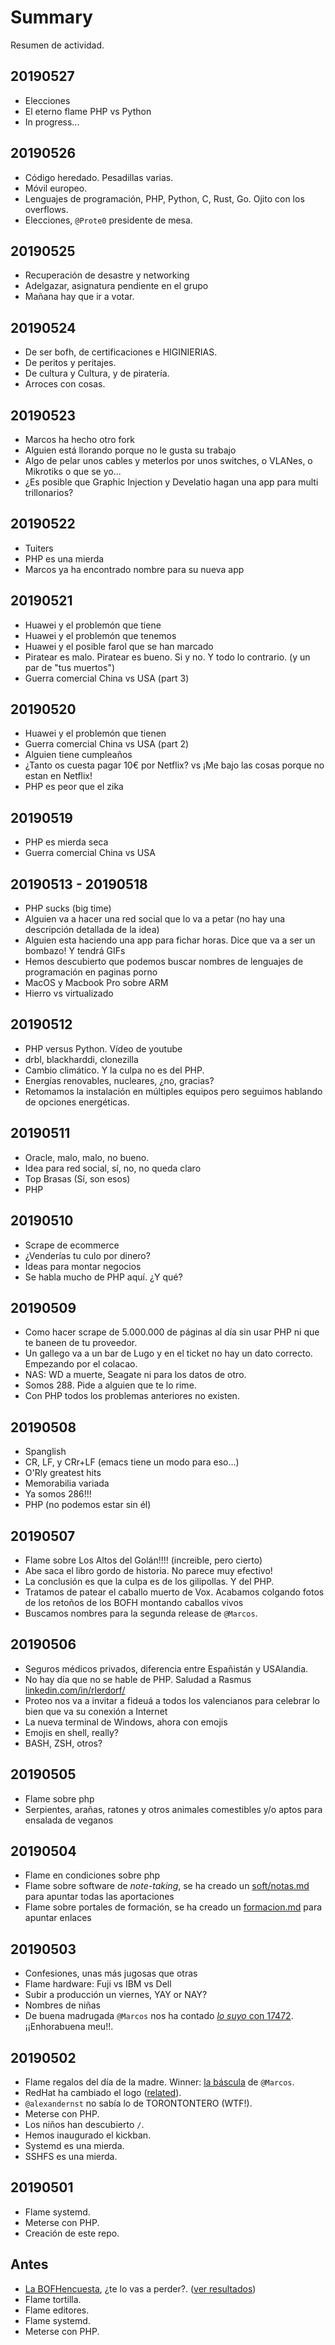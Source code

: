 # Summary

Resumen de actividad.

## 20190527

* Elecciones
* El eterno flame PHP vs Python
* In progress...

## 20190526

* Código heredado. Pesadillas varias. 
* Móvil europeo. 
* Lenguajes de programación, PHP, Python, C, Rust, Go. Ojito con los overflows. 
* Elecciones, `@Prote0` presidente de mesa.

## 20190525

* Recuperación de desastre y networking
* Adelgazar, asignatura pendiente en el grupo
* Mañana hay que ir a votar. 

## 20190524

* De ser bofh, de certificaciones e HIGINIERIAS.
* De peritos y peritajes.
* De cultura y Cultura, y de piratería.
* Arroces con cosas. 

## 20190523

* Marcos ha hecho otro fork
* Alguien está llorando porque no le gusta su trabajo
* Algo de pelar unos cables y meterlos por unos switches, o VLANes, o Mikrotiks o que se yo...
* ¿Es posible que Graphic Injection y Develatio hagan una app para multi trillonarios?

## 20190522

* Tuiters
* PHP es una mierda
* Marcos ya ha encontrado nombre para su nueva app

## 20190521

* Huawei y el problemón que tiene
* Huawei y el problemón que tenemos
* Huawei y el posible farol que se han marcado
* Piratear es malo. Piratear es bueno. Si y no. Y todo lo contrario. (y un par de "tus muertos")
* Guerra comercial China vs USA (part 3)

## 20190520

* Huawei y el problemón que tienen
* Guerra comercial China vs USA (part 2)
* Alguien tiene cumpleaños
* ¿Tanto os cuesta pagar 10€ por Netflix? vs ¡Me bajo las cosas porque no estan en Netflix!
* PHP es peor que el zika

## 20190519

* PHP es mierda seca
* Guerra comercial China vs USA

## 20190513 - 20190518

* PHP sucks (big time)
* Alguien va a hacer una red social que lo va a petar (no hay una descripción detallada de la idea)
* Alguien esta haciendo una app para fichar horas. Dice que va a ser un bombazo! Y tendrá GIFs
* Hemos descubierto que podemos buscar nombres de lenguajes de programación en paginas porno
* MacOS y Macbook Pro sobre ARM
* Hierro vs virtualizado

## 20190512

* PHP versus Python. Vídeo de youtube
* drbl, blackharddi, clonezilla
* Cambio climático. Y la culpa no es del PHP. 
* Energías renovables, nucleares, ¿no, gracias?
* Retomamos la instalación en múltiples equipos pero seguimos hablando
  de opciones energéticas. 
 
## 20190511

* Oracle, malo, malo, no bueno. 
* Idea para red social, sí, no, no queda claro
* Top Brasas (Sí, son esos)
* PHP

## 20190510

* Scrape de ecommerce 
* ¿Venderías tu culo por dinero?
* Ideas para montar negocios
* Se habla mucho de PHP aquí. ¿Y qué?

## 20190509

* Como hacer scrape de 5.000.000 de páginas al día sin usar PHP ni que te baneen de tu proveedor.
* Un gallego va a un bar de Lugo y en el ticket no hay un dato correcto. Empezando por el colacao.
* NAS: WD a muerte, Seagate ni para los datos de otro.
* Somos 288. Pide a alguien que te lo rime.
* Con PHP todos los problemas anteriores no existen.

## 20190508

* Spanglish
* CR, LF, y CRr+LF (emacs tiene un modo para eso...)
* O'Rly greatest hits
* Memorabilia variada
* Ya somos 286!!!
* PHP (no podemos estar sin él)

## 20190507

* Flame sobre Los Altos del Golán!!!!  (increible, pero cierto)
* Abe saca el libro gordo de historia. No parece muy efectivo!
* La conclusión es que la culpa es de los gilipollas. Y del PHP.
* Tratamos de patear el caballo muerto de Vox. Acabamos colgando fotos de los retoños de los BOFH montando caballos vivos
* Buscamos nombres para la segunda release de `@Marcos`.

## 20190506

* Seguros médicos privados, diferencia entre Españistán y USAlandia.
* No hay día que no se hable de PHP. Saludad a Rasmus [linkedin.com/in/rlerdorf/](https://www.linkedin.com/in/rlerdorf/)
* Proteo nos va a invitar a fideuá a todos los valencianos para celebrar lo bien que va su conexión a Internet
* La nueva terminal de Windows, ahora con emojis
* Emojis en shell, really?
* BASH, ZSH, otros?

## 20190505

* Flame sobre php
* Serpientes, arañas, ratones y otros animales comestibles y/o aptos para ensalada de veganos

## 20190504

* Flame en condiciones sobre php
* Flame sobre software de *note-taking*, se ha creado un [soft/notas.md](soft/notas.md) para apuntar todas las aportaciones
* Flame sobre portales de formación, se ha creado un [formacion.md](formacion.md) para apuntar enlaces

## 20190503

* Confesiones, unas más jugosas que otras
* Flame hardware: Fuji vs IBM vs Dell
* Subir a producción un viernes, YAY or NAY?
* Nombres de niñas
* De buena madrugada `@Marcos` nos ha contado [*lo suyo* con 17472](https://threadreaderapp.com/thread/1124059896532672517.html). ¡¡Enhorabuena meu!!.

## 20190502

* Flame regalos del día de la madre. Winner: [la báscula](https://www.amazon.es/AA-SS-Básculas-baño-gordas-analizador/dp/B07HJ6866F/) de `@Marcos`.
* RedHat ha cambiado el logo ([related](https://www.omgubuntu.co.uk/2019/05/red-hat-has-changed-its-logo-for-the-first-time-in-20-years)).
* `@alexandernst` no sabía lo de TORONTONTERO (WTF!).
* Meterse con PHP.
* Los niños han descubierto `/`.
* Hemos inaugurado el kickban.
* Systemd es una mierda.
* SSHFS es una mierda.

## 20190501

* Flame systemd.
* Meterse con PHP.
* Creación de este repo.

## Antes

* [La BOFHencuesta](https://bit.ly/encuestaBOFH2019), ¿te lo vas a perder?. ([ver resultados](https://docs.google.com/forms/d/e/1FAIpQLSfD082COFdV_SKvkLWISkEdqeKWEe7h0Pb-uDscaguwjyJZRA/viewanalytics))
* Flame tortilla.
* Flame editores.
* Flame systemd.
* Meterse con PHP.
